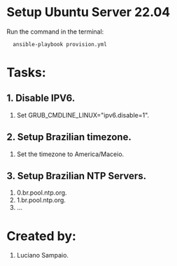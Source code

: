 # Setup Ubuntu Server 22.04

Run the command in the terminal:
```bash
  ansible-playbook provision.yml
```

# Tasks:

## 1. Disable IPV6.
  1. Set GRUB_CMDLINE_LINUX="ipv6.disable=1".

## 2. Setup Brazilian timezone.
  1. Set the timezone to America/Maceio.

## 3. Setup Brazilian NTP Servers.
  1. 0.br.pool.ntp.org.
  2. 1.br.pool.ntp.org.
  3. ...

# Created by: 

1. Luciano Sampaio.
